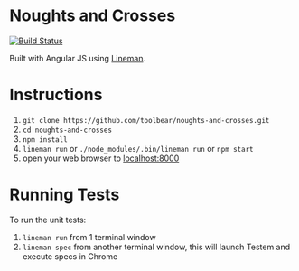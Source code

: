 # Noughts and Crosses

[![Build Status](https://travis-ci.org/toolbear/noughts-and-crosses.png?branch=master)](https://travis-ci.org/toolbear/noughts-and-crosses)

Built with Angular JS using [Lineman](http://www.linemanjs.com).

# Instructions

1. `git clone https://github.com/toolbear/noughts-and-crosses.git`
2. `cd noughts-and-crosses`
3. `npm install`
4. `lineman run` or `./node_modules/.bin/lineman run` or `npm start`
5. open your web browser to [localhost:8000](http://localhost:8000)

# Running Tests

To run the unit tests:

1. `lineman run` from 1 terminal window
2. `lineman spec` from another terminal window, this will launch Testem and execute specs in Chrome
